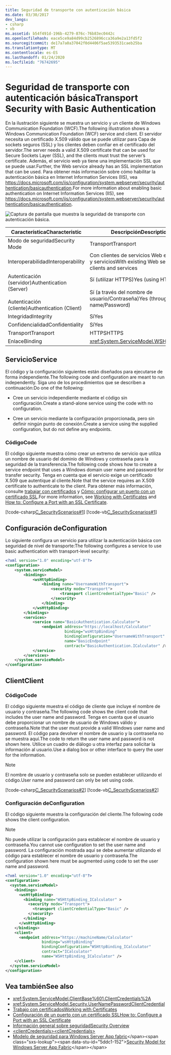 ```yaml
---
title: Seguridad de transporte con autenticación básica
ms.date: 03/30/2017
dev_langs:
- csharp
- vb
ms.assetid: b54f491d-196b-4279-876c-76b83ec0442c
ms.openlocfilehash: eace5ce9a84d99cb2526896cca36a9e2a13fd5f2
ms.sourcegitcommit: de17a7a0a37042f0d4406f5ae5393531caeb25ba
ms.translationtype: MT
ms.contentlocale: es-ES
ms.lasthandoff: 01/24/2020
ms.locfileid: "76742695"
---
```

# <a name="transport-security-with-basic-authentication"></a><span data-ttu-id="5ddc1-102">Seguridad de transporte con autenticación básica</span><span class="sxs-lookup"><span data-stu-id="5ddc1-102">Transport Security with Basic Authentication</span></span>
<span data-ttu-id="5ddc1-103">En la ilustración siguiente se muestra un servicio y un cliente de Windows Communication Foundation (WCF).</span><span class="sxs-lookup"><span data-stu-id="5ddc1-103">The following illustration shows a Windows Communication Foundation (WCF) service and client.</span></span> <span data-ttu-id="5ddc1-104">El servidor necesita un certificado X.509 válido que se puede utilizar para Capa de sockets seguros (SSL) y los clientes deben confiar en el certificado del servidor.</span><span class="sxs-lookup"><span data-stu-id="5ddc1-104">The server needs a valid X.509 certificate that can be used for Secure Sockets Layer (SSL), and the clients must trust the server’s certificate.</span></span> <span data-ttu-id="5ddc1-105">Además, el servicio web ya tiene una implementación SSL que se puede usar.</span><span class="sxs-lookup"><span data-stu-id="5ddc1-105">Further, the Web service already has an SSL implementation that can be used.</span></span> <span data-ttu-id="5ddc1-106">Para obtener más información sobre cómo habilitar la autenticación básica en Internet Information Services (IIS), vea <https://docs.microsoft.com/iis/configuration/system.webserver/security/authentication/basicauthentication>.</span><span class="sxs-lookup"><span data-stu-id="5ddc1-106">For more information about enabling basic authentication on Internet Information Services (IIS), see <https://docs.microsoft.com/iis/configuration/system.webserver/security/authentication/basicauthentication>.</span></span>  
  
 ![Captura de pantalla que muestra la seguridad de transporte con autenticación básica.](./media/transport-security-with-basic-authentication/transport-security-basic-authentication.gif)  
  
|<span data-ttu-id="5ddc1-108">Característica</span><span class="sxs-lookup"><span data-stu-id="5ddc1-108">Characteristic</span></span>|<span data-ttu-id="5ddc1-109">Descripción</span><span class="sxs-lookup"><span data-stu-id="5ddc1-109">Description</span></span>|  
|--------------------|-----------------|  
|<span data-ttu-id="5ddc1-110">Modo de seguridad</span><span class="sxs-lookup"><span data-stu-id="5ddc1-110">Security Mode</span></span>|<span data-ttu-id="5ddc1-111">Transport</span><span class="sxs-lookup"><span data-stu-id="5ddc1-111">Transport</span></span>|  
|<span data-ttu-id="5ddc1-112">Interoperabilidad</span><span class="sxs-lookup"><span data-stu-id="5ddc1-112">Interoperability</span></span>|<span data-ttu-id="5ddc1-113">Con clientes de servicios Web existentes y servicios</span><span class="sxs-lookup"><span data-stu-id="5ddc1-113">With existing Web service clients and services</span></span>|  
|<span data-ttu-id="5ddc1-114">Autenticación (servidor)</span><span class="sxs-lookup"><span data-stu-id="5ddc1-114">Authentication (Server)</span></span><br /><br /> <span data-ttu-id="5ddc1-115">Autenticación (cliente)</span><span class="sxs-lookup"><span data-stu-id="5ddc1-115">Authentication (Client)</span></span>|<span data-ttu-id="5ddc1-116">Sí (utilizar HTTPS)</span><span class="sxs-lookup"><span data-stu-id="5ddc1-116">Yes (using HTTPS)</span></span><br /><br /> <span data-ttu-id="5ddc1-117">Sí (a través del nombre de usuario/Contraseña)</span><span class="sxs-lookup"><span data-stu-id="5ddc1-117">Yes (through User name/Password)</span></span>|  
|<span data-ttu-id="5ddc1-118">Integridad</span><span class="sxs-lookup"><span data-stu-id="5ddc1-118">Integrity</span></span>|<span data-ttu-id="5ddc1-119">Sí</span><span class="sxs-lookup"><span data-stu-id="5ddc1-119">Yes</span></span>|  
|<span data-ttu-id="5ddc1-120">Confidencialidad</span><span class="sxs-lookup"><span data-stu-id="5ddc1-120">Confidentiality</span></span>|<span data-ttu-id="5ddc1-121">Sí</span><span class="sxs-lookup"><span data-stu-id="5ddc1-121">Yes</span></span>|  
|<span data-ttu-id="5ddc1-122">Transport</span><span class="sxs-lookup"><span data-stu-id="5ddc1-122">Transport</span></span>|<span data-ttu-id="5ddc1-123">HTTPS</span><span class="sxs-lookup"><span data-stu-id="5ddc1-123">HTTPS</span></span>|  
|<span data-ttu-id="5ddc1-124">Enlace</span><span class="sxs-lookup"><span data-stu-id="5ddc1-124">Binding</span></span>|<xref:System.ServiceModel.WSHttpBinding>|  
  
## <a name="service"></a><span data-ttu-id="5ddc1-125">Servicio</span><span class="sxs-lookup"><span data-stu-id="5ddc1-125">Service</span></span>  
 <span data-ttu-id="5ddc1-126">El código y la configuración siguientes están diseñados para ejecutarse de forma independiente.</span><span class="sxs-lookup"><span data-stu-id="5ddc1-126">The following code and configuration are meant to run independently.</span></span> <span data-ttu-id="5ddc1-127">Siga uno de los procedimientos que se describen a continuación:</span><span class="sxs-lookup"><span data-stu-id="5ddc1-127">Do one of the following:</span></span>  
  
- <span data-ttu-id="5ddc1-128">Cree un servicio independiente mediante el código sin configuración.</span><span class="sxs-lookup"><span data-stu-id="5ddc1-128">Create a stand-alone service using the code with no configuration.</span></span>  
  
- <span data-ttu-id="5ddc1-129">Cree un servicio mediante la configuración proporcionada, pero sin definir ningún punto de conexión.</span><span class="sxs-lookup"><span data-stu-id="5ddc1-129">Create a service using the supplied configuration, but do not define any endpoints.</span></span>  
  
### <a name="code"></a><span data-ttu-id="5ddc1-130">Código</span><span class="sxs-lookup"><span data-stu-id="5ddc1-130">Code</span></span>  
 <span data-ttu-id="5ddc1-131">El código siguiente muestra cómo crear un extremo de servicio que utiliza un nombre de usuario del dominio de Windows y contraseña para la seguridad de la transferencia.</span><span class="sxs-lookup"><span data-stu-id="5ddc1-131">The following code shows how to create a service endpoint that uses a Windows domain user name and password for transfer security.</span></span> <span data-ttu-id="5ddc1-132">Tenga en cuenta que el servicio exige un certificado X.509 que autentique al cliente.</span><span class="sxs-lookup"><span data-stu-id="5ddc1-132">Note that the service requires an X.509 certificate to authenticate to the client.</span></span> <span data-ttu-id="5ddc1-133">Para obtener más información, consulte [trabajar con certificados](../../../../docs/framework/wcf/feature-details/working-with-certificates.md) y [Cómo: configurar un puerto con un certificado SSL](../../../../docs/framework/wcf/feature-details/how-to-configure-a-port-with-an-ssl-certificate.md).</span><span class="sxs-lookup"><span data-stu-id="5ddc1-133">For more information, see [Working with Certificates](../../../../docs/framework/wcf/feature-details/working-with-certificates.md) and [How to: Configure a Port with an SSL Certificate](../../../../docs/framework/wcf/feature-details/how-to-configure-a-port-with-an-ssl-certificate.md).</span></span>  
  
 [!code-csharp[C_SecurityScenarios#1](../../../../samples/snippets/csharp/VS_Snippets_CFX/c_securityscenarios/cs/source.cs#1)]
 [!code-vb[C_SecurityScenarios#1](../../../../samples/snippets/visualbasic/VS_Snippets_CFX/c_securityscenarios/vb/source.vb#1)]  
  
## <a name="configuration"></a><span data-ttu-id="5ddc1-134">Configuración de</span><span class="sxs-lookup"><span data-stu-id="5ddc1-134">Configuration</span></span>  
 <span data-ttu-id="5ddc1-135">Lo siguiente configura un servicio para utilizar la autenticación básica con seguridad de nivel de transporte:</span><span class="sxs-lookup"><span data-stu-id="5ddc1-135">The following configures a service to use basic authentication with transport-level security:</span></span>  
  
```xml  
<?xml version="1.0" encoding="utf-8"?>  
<configuration>  
    <system.serviceModel>  
        <bindings>  
            <wsHttpBinding>  
                <binding name="UsernameWithTransport">  
                    <security mode="Transport">  
                        <transport clientCredentialType="Basic" />  
                    </security>  
                </binding>  
            </wsHttpBinding>  
        </bindings>  
        <services>  
            <service name="BasicAuthentication.Calculator">  
                <endpoint address="https://localhost/Calculator"  
                          binding="wsHttpBinding"   
                          bindingConfiguration="UsernameWithTransport"  
                          name="BasicEndpoint"   
                          contract="BasicAuthentication.ICalculator" />  
            </service>  
        </services>  
    </system.serviceModel>  
</configuration>  
```  
  
## <a name="client"></a><span data-ttu-id="5ddc1-136">Client</span><span class="sxs-lookup"><span data-stu-id="5ddc1-136">Client</span></span>  
  
### <a name="code"></a><span data-ttu-id="5ddc1-137">Código</span><span class="sxs-lookup"><span data-stu-id="5ddc1-137">Code</span></span>  
 <span data-ttu-id="5ddc1-138">El código siguiente muestra el código de cliente que incluye el nombre de usuario y contraseña.</span><span class="sxs-lookup"><span data-stu-id="5ddc1-138">The following code shows the client code that includes the user name and password.</span></span> <span data-ttu-id="5ddc1-139">Tenga en cuenta que el usuario debe proporcionar un nombre de usuario de Windows válido y contraseña.</span><span class="sxs-lookup"><span data-stu-id="5ddc1-139">Note that the user must provide a valid Windows user name and password.</span></span> <span data-ttu-id="5ddc1-140">El código para devolver el nombre de usuario y la contraseña no se muestra aquí.</span><span class="sxs-lookup"><span data-stu-id="5ddc1-140">The code to return the user name and password is not shown here.</span></span> <span data-ttu-id="5ddc1-141">Utilice un cuadro de diálogo u otra interfaz para solicitar la información al usuario.</span><span class="sxs-lookup"><span data-stu-id="5ddc1-141">Use a dialog box or other interface to query the user for the information.</span></span>  
  
> [!NOTE]
> <span data-ttu-id="5ddc1-142">El nombre de usuario y contraseña solo se pueden establecer utilizando el código.</span><span class="sxs-lookup"><span data-stu-id="5ddc1-142">User name and password can only be set using code.</span></span>  
  
 [!code-csharp[C_SecurityScenarios#2](../../../../samples/snippets/csharp/VS_Snippets_CFX/c_securityscenarios/cs/source.cs#2)]
 [!code-vb[C_SecurityScenarios#2](../../../../samples/snippets/visualbasic/VS_Snippets_CFX/c_securityscenarios/vb/source.vb#2)]  
  
### <a name="configuration"></a><span data-ttu-id="5ddc1-143">Configuración de</span><span class="sxs-lookup"><span data-stu-id="5ddc1-143">Configuration</span></span>  
 <span data-ttu-id="5ddc1-144">El código siguiente muestra la configuración del cliente.</span><span class="sxs-lookup"><span data-stu-id="5ddc1-144">The following code shows the client configuration.</span></span>  
  
> [!NOTE]
> <span data-ttu-id="5ddc1-145">No puede utilizar la configuración para establecer el nombre de usuario y contraseña.</span><span class="sxs-lookup"><span data-stu-id="5ddc1-145">You cannot use configuration to set the user name and password.</span></span> <span data-ttu-id="5ddc1-146">La configuración mostrada aquí se debe aumentar utilizando el código para establecer el nombre de usuario y contraseña.</span><span class="sxs-lookup"><span data-stu-id="5ddc1-146">The configuration shown here must be augmented using code to set the user name and password.</span></span>  
  
```xml  
<?xml version="1.0" encoding="utf-8"?>  
<configuration>  
  <system.serviceModel>  
    <bindings>  
      <wsHttpBinding>  
        <binding name="WSHttpBinding_ICalculator" >  
          <security mode="Transport">  
            <transport clientCredentialType="Basic" />  
          </security>  
        </binding>  
      </wsHttpBinding>  
    </bindings>  
    <client>  
      <endpoint address="https://machineName/Calculator"   
                binding="wsHttpBinding"  
                bindingConfiguration="WSHttpBinding_ICalculator"   
                contract="ICalculator"  
                name="WSHttpBinding_ICalculator" />  
    </client>  
  </system.serviceModel>  
</configuration>  
```  
  
## <a name="see-also"></a><span data-ttu-id="5ddc1-147">Vea también</span><span class="sxs-lookup"><span data-stu-id="5ddc1-147">See also</span></span>

- <xref:System.ServiceModel.ClientBase%601.ClientCredentials%2A>
- <xref:System.ServiceModel.Security.UserNamePasswordClientCredential>
- [<span data-ttu-id="5ddc1-148">Trabajo con certificados</span><span class="sxs-lookup"><span data-stu-id="5ddc1-148">Working with Certificates</span></span>](../../../../docs/framework/wcf/feature-details/working-with-certificates.md)
- [<span data-ttu-id="5ddc1-149">Configuración de un puerto con un certificado SSL</span><span class="sxs-lookup"><span data-stu-id="5ddc1-149">How to: Configure a Port with an SSL Certificate</span></span>](../../../../docs/framework/wcf/feature-details/how-to-configure-a-port-with-an-ssl-certificate.md)
- [<span data-ttu-id="5ddc1-150">Información general sobre seguridad</span><span class="sxs-lookup"><span data-stu-id="5ddc1-150">Security Overview</span></span>](../../../../docs/framework/wcf/feature-details/security-overview.md)
- [<span data-ttu-id="5ddc1-151">\<clientCredentials></span><span class="sxs-lookup"><span data-stu-id="5ddc1-151">\<clientCredentials></span></span>](../../../../docs/framework/configure-apps/file-schema/wcf/clientcredentials.md)
- <span data-ttu-id="5ddc1-152">[Modelo de seguridad para Windows Server App fabric](https://docs.microsoft.com/previous-versions/appfabric/ee677202(v=azure.10))</span><span class="sxs-lookup"><span data-stu-id="5ddc1-152">[Security Model for Windows Server App Fabric](https://docs.microsoft.com/previous-versions/appfabric/ee677202(v=azure.10))</span></span>
